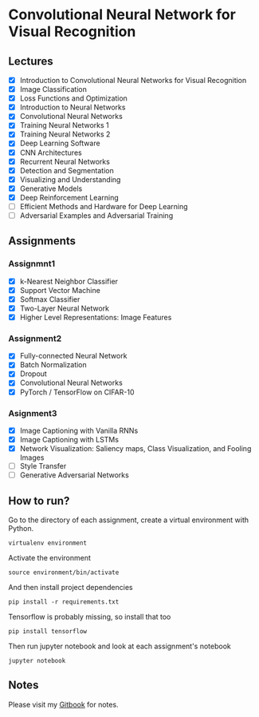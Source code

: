 # Convolutional Neural Network for Visual Recognition
## Lectures
- [x] Introduction to Convolutional Neural Networks for Visual Recognition
- [x] Image Classification
- [x] Loss Functions and Optimization
- [x] Introduction to Neural Networks
- [x] Convolutional Neural Networks
- [x] Training Neural Networks 1
- [x] Training Neural Networks 2
- [x] Deep Learning Software
- [x] CNN Architectures
- [x] Recurrent Neural Networks
- [x] Detection and Segmentation
- [x] Visualizing and Understanding
- [x] Generative Models
- [x] Deep Reinforcement Learning 
- [ ] Efficient Methods and Hardware for Deep Learning
- [ ] Adversarial Examples and Adversarial Training

## Assignments
### Assignmnt1
- [x] k-Nearest Neighbor Classifier
- [x] Support Vector Machine
- [x] Softmax Classifier
- [x] Two-Layer Neural Network
- [x] Higher Level Representations: Image Features

### Assignment2
- [x] Fully-connected Neural Network
- [x] Batch Normalization
- [x] Dropout
- [x] Convolutional Neural Networks
- [x] PyTorch / TensorFlow on CIFAR-10

### Asignment3
- [x] Image Captioning with Vanilla RNNs
- [x] Image Captioning with LSTMs
- [x] Network Visualization: Saliency maps, Class Visualization, and Fooling Images
- [ ] Style Transfer
- [ ] Generative Adversarial Networks

## How to run?
Go to the directory of each assignment, create a virtual environment with Python. 
```
virtualenv environment
```

Activate the environment
```
source environment/bin/activate
```

And then install project dependencies
```
pip install -r requirements.txt
```

Tensorflow is probably missing, so install that too
```
pip install tensorflow
```

Then run jupyter notebook and look at each assignment's notebook
```
jupyter notebook
```

## Notes
Please visit my [Gitbook](https://calvinfeng.gitbooks.io/machine-learning-notebook/content/) for
notes.

